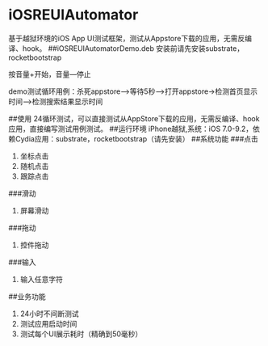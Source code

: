 # iOSREUIAutomator
基于越狱环境的iOS App UI测试框架，测试从Appstore下载的应用，无需反编译、hook。
##iOSREUIAutomatorDemo.deb
安装前请先安装substrate，rocketbootstrap

按音量+开始，音量—停止

demo测试循环用例：杀死appstore-->等待5秒-->打开appstore->检测首页显示时间-->检测搜索结果显示时间

##使用
24循环测试，可以直接测试从AppStore下载的应用，无需反编译、hook应用，直接编写测试用例测试。
##运行环境
iPhone越狱,系统：iOS 7.0-9.2，依赖Cydia应用：substrate，rocketbootstrap（请先安装）
##系统功能
###点击
1. 坐标点击
2. 随机点击
3. 跟踪点击

###滑动
1. 屏幕滑动

###拖动
1. 控件拖动

###输入
1. 输入任意字符

##业务功能
1. 24小时不间断测试
2. 测试应用启动时间
3. 测试每个UI展示耗时（精确到50毫秒）
